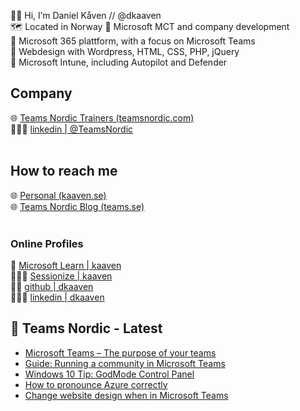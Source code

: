 🧔🏼 Hi, I’m Daniel Kåven // @dkaaven <br>
🗺️ Located in Norway
🌱 Microsoft MCT and company development<br>
🥇 Microsoft 365 plattform, with a focus on Microsoft Teams<br>
🥈 Webdesign with Wordpress, HTML, CSS, PHP, jQuery <br>
🥉 Microsoft Intune, including Autopilot and Defender <br>

## Company
🌐 [Teams Nordic Trainers (teamsnordic.com)](https://teamsnordic.com) <br>
👨🏼‍💼 [linkedin | @TeamsNordic](https://linkedin.com/company/teamsnordic) <br>
<br>
## How to reach me
🌐 [Personal (kaaven.se)](https://kaaven.se) <br>
🌐 [Teams Nordic Blog (teams.se)](https://teams.se) <br>
<br>
### Online Profiles
📖 [Microsoft Learn | kaaven](https://docs.microsoft.com/nb-no/users/kaaven/) <br>
🧑🏼‍🏫 [Sessionize | kaaven](https://sessionize.com/kaaven) <br>
👨‍💻 [github | dkaaven](https://github.com/dkaaven) <br>
👨🏼‍💼 [linkedin | dkaaven](https://linkedin.com/in/dkaaven) <br>


## 📰 Teams Nordic - Latest
<!-- BLOG-POST-LIST:START -->
- [Microsoft Teams – The purpose of your teams](https://teams.se/microsoft-teams-the-purpose-of-your-teams/)
- [Guide: Running a community in Microsoft Teams](https://teams.se/guide-running-a-community-in-microsoft-teams/)
- [Windows 10 Tip: GodMode Control Panel](https://teams.se/windows-10-tip-godmode-control-panel/)
- [How to pronounce Azure correctly](https://teams.se/how-to-pronounce-azure-correctly/)
- [Change website design when in Microsoft Teams](https://teams.se/change-website-design-when-in-microsoft-teams/)
<!-- BLOG-POST-LIST:END -->



